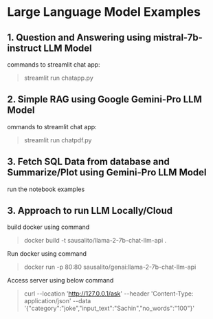 # Large Language Model Examples

## 1. Question and Answering using mistral-7b-instruct LLM Model
commands to streamlit chat app: 

> streamlit run chatapp.py
        
        
## 2. Simple RAG using Google Gemini-Pro LLM Model
ommands to streamlit chat app:

> streamlit run chatpdf.py

## 3. Fetch SQL Data from database and Summarize/Plot using Gemini-Pro LLM Model
run the notebook examples

## 3. Approach to run LLM Locally/Cloud
build docker using command
> docker build -t sausalito/llama-2-7b-chat-llm-api .

Run docker using command
> docker run -p 80:80 sausalito/genai:llama-2-7b-chat-llm-api  

Access server using below command 
> curl --location 'http://127.0.0.1/ask' --header 'Content-Type: application/json' --data '{"category":"joke","input_text":"Sachin","no_words":"100"}'
